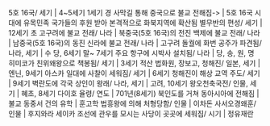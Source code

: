 5호 16국/ 세기		| 4~5세기
1세기 경 사막길 통해 중국으로 불교 전해짐->		| 5호 16국 시대에 유목민족 국가들의 후원 받아 본격적으로 화북지역에 확산됨
별무반의 편성/ 세기		| 12세기 초
고구려에 불교 전래/ 나라		| 북중국(5호 16국)의 전진
백제에 불교 전래/ 나라		| 남중국(5호 16국)의 동진
신라에 불교 전래/ 나라		| 고구려
돌궐에 화번 공주가 파견됨/ 나라, 세기		| 수 당, 6세기 말~ 7세기
주요 항구에 시박사 설치됨/ 나라		| 당, 송, 원, 명
히미코가 친위왜왕으로 책봉됨/ 세기		| 3세기
적산 법화원, 장보고, 청해진/ 일본, 세기		| 엔닌, 9세기
아스카 일대에 사찰이 세워짐/ 세기		| 6세기
청해진이 해상 교역 주도/ 세기		| 9세기
벽란도에 각국 상인이 왕래/ 나라, 세기		| 고려, 10세기
왕오천축국전/ 인물, 세기		| 혜초, 8세기
다이호 율령/ 연도		| 701년(8세기)
북인도를 거쳐 동아시아에 전해짐		| 불교
동중서 건의 유학		| 훈고학
법흥왕에 의해 처형당함/ 인물		| 이차돈
사서오경왜훈/ 인물		| 후지와라 세이카
조선에 관우를 모시는 사당이 곳곳에 세워짐/ 시기		| 정유재란
